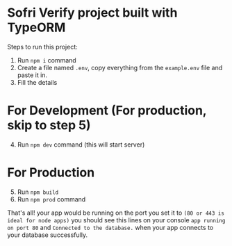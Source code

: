 # Sofri Verify project built with TypeORM

Steps to run this project:

1. Run `npm i` command
2. Create a file named `.env`, copy everything from the `example.env` file and paste it in.
3. Fill the details

# For Development (For production, skip to step 5)
4. Run `npm dev` command (this will start server)
# For Production
5. Run `npm build`
6. Run `npm prod` command

That's all! your app would be running on the port you set it to `(80 or 443 is ideal for node apps)`
you should see this lines on your console `app running on port 80` and `Connected to the database.` when your app connects to your database successfully.
